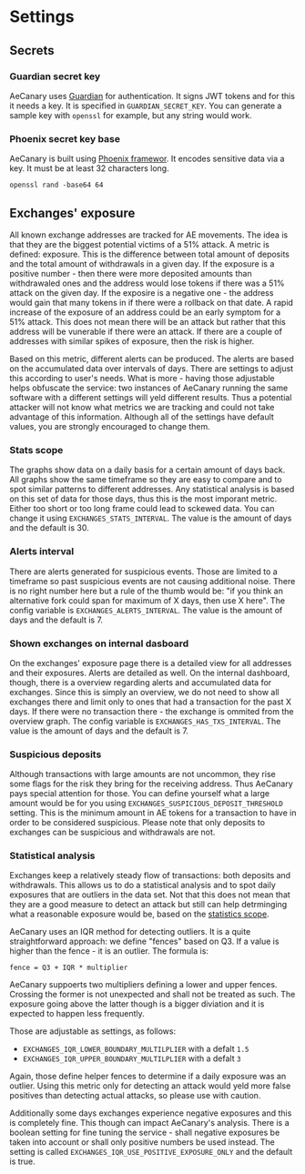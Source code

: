 # Settings

## Secrets

### Guardian secret key

AeCanary uses [Guardian](https://github.com/ueberauth/guardian) for
authentication. It signs JWT tokens and for this it needs a key. It is
specified in `GUARDIAN_SECRET_KEY`. You can generate a sample key with
`openssl` for example, but any string would work.

### Phoenix secret key base

AeCanary is built using [Phoenix framewor](https://www.phoenixframework.org).
It encodes sensitive data via a key. It must be at least 32 characters long.

```
openssl rand -base64 64
```

## Exchanges' exposure

All known exchange addresses are tracked for AE movements. The idea is that
they are the biggest potential victims of a 51% attack. A metric is defined:
exposure. This is the difference between total amount of deposits and the
total amount of withdrawals in a given day. If the exposure is a positive
number - then there were more deposited amounts than withdrawaled ones and the
address would lose tokens if there was a 51% attack on the given day. If the
exposire is a negative one - the address would gain that many tokens in if
there were a rollback on that date. A rapid increase of the exposure of an
address could be an early symptom for a 51% attack. This does not mean there
will be an attack but rather that this address will be vunerable if there were
an attack. If there are a couple of addresses with similar spikes of exposure,
then the risk is higher.

Based on this metric, different alerts can be produced. The alerts are based
on the accumulated data over intervals of days. There are settings to adjust
this according to user's needs. What is more - having those adjustable helps
obfuscate the service: two instances of AeCanary running the same software
with a different settings will yeld different results. Thus a potential
attacker will not know what metrics we are tracking and could not take
advantage of this information. Although all of the settings have default
values, you are strongly encouraged to change them.

### Stats scope

The graphs show data on a daily basis for a certain amount of days back. All
graphs show the same timeframe so they are easy to compare and to spot similar
patterns to different addresses. Any statistical analysis is based on this set
of data for those days, thus this is the most imporant metric. Either too
short or too long frame could lead to sckewed data. You can change it using
`EXCHANGES_STATS_INTERVAL`. The value is the amount of days and the default is
30.


### Alerts interval

There are alerts generated for suspicious events. Those are limited to a
timeframe so past suspicious events are not causing additional noise. There is
no right number here but a rule of the thumb would be: "if you think an
alternative fork could span for maximum of X days, then use X here". The
config variable is `EXCHANGES_ALERTS_INTERVAL`. The value is the amount of
days and the default is 7.

### Shown exchanges on internal dasboard

On the exchanges' exposure page there is a detailed view for all addresses and
their exposures. Alerts are detailed as well. On the internal dashboard,
though, there is a overview regarding alerts and accumulated data for
exchanges. Since this is simply an overview, we do not need to show all
exchanges there and limit only to ones that had a transaction for the past X
days. If there were no transaction there - the exchange is ommited from the
overview graph.
The config variable is `EXCHANGES_HAS_TXS_INTERVAL`. The value is the amount
of days and the default is 7.

### Suspicious deposits

Although transactions with large amounts are not uncommon, they rise some
flags for the risk they bring for the receiving address. Thus AeCanary pays
special attention for those. You can define yourself what a large amount would
be for you using `EXCHANGES_SUSPICIOUS_DEPOSIT_THRESHOLD` setting. This is the
minimum amount in AE tokens for a transaction to have in order to be
considered suspicious. Please note that only deposits to exchanges can be
suspicious and withdrawals are not.

### Statistical analysis

Exchanges keep a relatively steady flow of transactions: both deposits and
withdrawals. This allows us to do a statistical analysis and to spot daily
exposures that are outliers in the data set. Not that this does not mean that
they are a good measure to detect an attack but still can help detrminging
what a reasonable exposure would be, based on the [statistics
scope](#stats-scope).

AeCanary uses an IQR method for detecting outliers. It is a quite
straightforward approach: we define "fences" based on Q3. If a value is higher
than the fence - it is an outlier. The formula is:

```
fence = Q3 + IQR * multiplier

```

AeCanary suppoerts two multipliers defining a lower and upper fences. Crossing
the former is not unexpected and shall not be treated as such. The exposure
going above the latter though is a bigger diviation and it is expected to
happen less frequently.

Those are adjustable as settings, as follows:

* `EXCHANGES_IQR_LOWER_BOUNDARY_MULTILPLIER` with a defalt `1.5`
* `EXCHANGES_IQR_UPPER_BOUNDARY_MULTILPLIER` with a defalt `3`

Again, those define helper fences to determine if a daily exposure was an
outlier. Using this metric only for detecting an attack would yeld more false
positives than detecting actual attacks, so please use with caution.

Additionally some days exchanges experience negative exposures and this is
completely fine. This though can impact AeCanary's analysis. There is a
boolean setting for fine tuning the service - shall negative exposures be
taken into account or shall only positive numbers be used instead. The setting
is called `EXCHANGES_IQR_USE_POSITIVE_EXPOSURE_ONLY` and the default is true.


